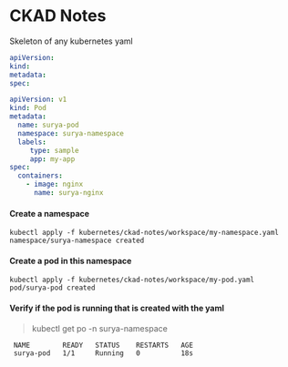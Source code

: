 # CKAD Notes

Skeleton of any kubernetes yaml

```yaml
apiVersion:
kind:
metadata:
spec:
```

```yaml
apiVersion: v1
kind: Pod
metadata:
  name: surya-pod
  namespace: surya-namespace
  labels:
     type: sample
     app: my-app
spec:
  containers:
    - image: nginx
      name: surya-nginx
```

#### Create a namespace

` kubectl apply -f kubernetes/ckad-notes/workspace/my-namespace.yaml
 namespace/surya-namespace created
`

#### Create a pod in this namespace

` kubectl apply -f kubernetes/ckad-notes/workspace/my-pod.yaml      
 pod/surya-pod created
`

#### Verify if the pod is running that is created with the yaml

>   kubectl get po -n surya-namespace 

```
 NAME        READY   STATUS    RESTARTS   AGE
 surya-pod   1/1     Running   0          18s
 ```